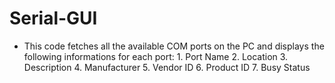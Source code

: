 # Serial-GUI

- This code fetches all the available COM ports on the PC and displays the following informations for each port:
			1. Port Name
			2. Location
			3. Description
			4. Manufacturer
			5. Vendor ID
			6. Product ID
			7. Busy Status